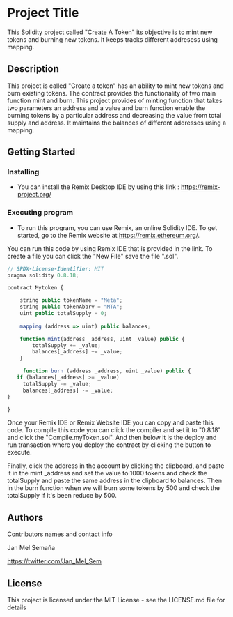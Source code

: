 # Project Title
This Solidity project called "Create A Token"  its objective is to mint new tokens and burning new tokens. It keeps tracks different addresess using mapping.

## Description
This project is called "Create a token"  has an ability to mint new tokens and burn existing tokens. The contract provides the functionality of two main function mint and burn. This project provides of minting function that takes two parameters an address and a value and burn function enable the burning tokens by a particular address and decreasing the value from total supply and address. It maintains the balances of different addresses using a mapping.

## Getting Started

### Installing
* You can install the Remix Desktop IDE by using this link : https://remix-project.org/

### Executing program

* To run this program, you can use Remix, an online Solidity IDE. To get started, go to the Remix website at https://remix.ethereum.org/.
  
You can run this code by using Remix IDE that is provided in the link. To create a file you can click the "New File" save the file ".sol".
```javascript
// SPDX-License-Identifier: MIT
pragma solidity 0.8.18;

contract Mytoken {

    string public tokenName = "Meta";
    string public tokenAbbrv = "MTA";
    uint public totalSupply = 0;
    
    mapping (address => uint) public balances;

    function mint(address _address, uint _value) public {
        totalSupply += _value;
        balances[_address] += _value;
    }

     function burn (address _address, uint _value) public {
   if (balances[_address] >= _value)
     totalSupply -= _value;
     balances[_address] -= _value;
}

} 

```
 Once your Remix IDE or Remix Website IDE you can copy and paste this code.
 To compile this code you can click the compiler and set it to "0.8.18" and click the "Compile.myToken.sol".
And then below it is the deploy and run transaction where you deploy the contract by clicking the button to execute. 

Finally, click the address in the account by clicking the clipboard, and paste it in the mint _address and set the value to 1000 tokens and check the totalSupply and paste the same address in the clipboard to balances. Then in the burn function when we will burn some tokens by 500 and check the totalSupply if it's been reduce by 500.

## Authors

Contributors names and contact info

Jan Mel Semaña

https://twitter.com/Jan_Mel_Sem



## License

This project is licensed under the MIT License - see the LICENSE.md file for details
